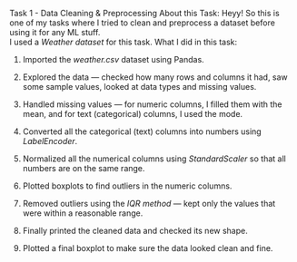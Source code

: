 Task 1 - Data Cleaning & Preprocessing
About this Task: Heyy! So this is one of my tasks where I tried to clean and preprocess a dataset before using it for any ML stuff.  
I used a *Weather dataset* for this task.
What I did in this task:
1. Imported the *weather.csv* dataset using Pandas.

2. Explored the data — checked how many rows and columns it had, saw some sample values, looked at data types and missing values.

3. Handled missing values — for numeric columns, I filled them with the mean, and for text (categorical) columns, I used the mode.

4. Converted all the categorical (text) columns into numbers using *LabelEncoder*.

5. Normalized all the numerical columns using *StandardScaler* so that all numbers are on the same range.

6. Plotted boxplots to find outliers in the numeric columns.

7. Removed outliers using the *IQR method* — kept only the values that were within a reasonable range.

8. Finally printed the cleaned data and checked its new shape.

9. Plotted a final boxplot to make sure the data looked clean and fine.
    
